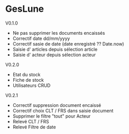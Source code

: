 # GesLune
V0.1.0
 - Ne pas supprimer les documents encaissés
 - Correctif date dd/mm/yyyy
 - Correctif sasie de date (date enregistré ?? Date.now)
 - Saisie d' articles depuis sélection article
 - Saisie d' acteur depuis sélection acteur

V0.2.0
 - Etat du stock
 - Fiche de stock
 - Utilisateurs CRUD

V0.2.1
 - Correctif suppression document encaissé
 - Correctif choix CLT / FRS dans saisie document
 - Supprimer le filtre "tout" pour Acteur
 - Relevé CLT / FRS
 - Relevé Filtre de date